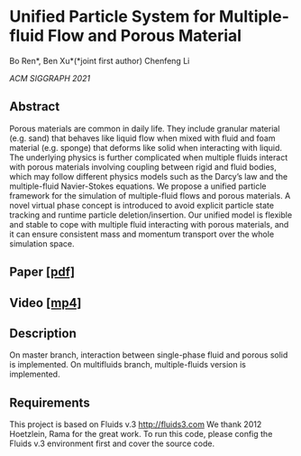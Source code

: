 # Unified Particle System for Multiple-fluid Flow and Porous Material

Bo Ren*, Ben Xu*(*joint first author)  Chenfeng Li

*ACM SIGGRAPH 2021*

## Abstract

Porous materials are common in daily life. They include granular
material (e.g. sand) that behaves like liquid flow when mixed with
fluid and foam material (e.g. sponge) that deforms like solid when
interacting with liquid. The underlying physics is further complicated when multiple fluids interact with porous materials involving
coupling between rigid and fluid bodies, which may follow different physics models such as the Darcy’s law and the multiple-fluid
Navier-Stokes equations. We propose a unified particle framework
for the simulation of multiple-fluid flows and porous materials. A
novel virtual phase concept is introduced to avoid explicit particle
state tracking and runtime particle deletion/insertion. Our unified
model is flexible and stable to cope with multiple fluid interacting with porous materials, and it can ensure consistent mass and
momentum transport over the whole simulation space.

## Paper  [[pdf]](http://ren-bo.net/papers/rb_multiporous2021.pdf)
## Video  [[mp4]](http://ren-bo.net/Videos/rb_multiporous2021.mp4)
## Description

On master branch, interaction between single-phase fluid and porous solid is implemented. 
On multifluids branch, multiple-fluids version is implemented.
## Requirements
This project is based on Fluids v.3 http://fluids3.com  We thank 2012 Hoetzlein, Rama for the great work. 
To run this code, please config the Fluids v.3 environment first and cover the source code.



